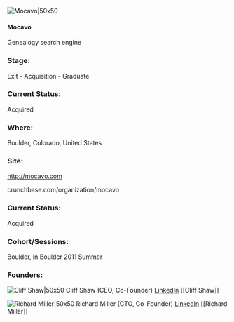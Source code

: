 

![Mocavo|50x50](https://apimg.techstars.com/connect/images/image_files/535f/ec8b/0444/0a17/5200/0004/original/Mocavo.jpg)

#### Mocavo
Genealogy search engine

### Stage: 
Exit - Acquisition - Graduate 

### Current Status: 
Acquired

### Where:
Boulder, Colorado, United States

### Site:
http://mocavo.com



crunchbase.com/organization/mocavo

### Current Status: 
Acquired

### Cohort/Sessions: 
Boulder, in Boulder 2011 Summer

### Founders: 

![Cliff Shaw|50x50](https://s3.amazonaws.com/photos.angel.co/users/18953-medium_jpg?1316536751) Cliff Shaw (CEO, Co-Founder) [LinkedIn](https://linkedin.com/in/cliffshaw) [[Cliff Shaw]]

![Richard Miller|50x50](https://angel.co/images/shared/nopic.png) Richard Miller (CTO, Co-Founder) [LinkedIn](https://linkedin.com/in/richardkmiller) [[Richard Miller]]


